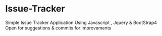 # Issue-Tracker
Simple Issue Tracker Application Using Javascript , Jquery & BootStrap4 
Open for suggestions & commits for improvements 

